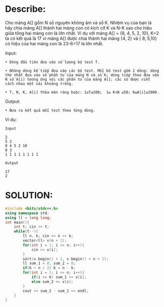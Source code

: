# Describe:      

Cho mảng A[] gồm N số nguyên không âm và số K. Nhiệm vụ của bạn là hãy chia mảng A[] thành hai mảng con có kích cỡ K và N-K sao cho hiệu giữa tổng hai mảng con là lớn nhất. Ví dụ với mảng A[] = {8, 4, 5, 2, 10}, K=2 ta có kết quả là 17 vì mảng A[] được chia thành hai mảng {4, 2} và { 8, 5,10} có hiệu của hai mảng con là 23-6=17 là lớn nhất.


Input:

    • Dòng đầu tiên đưa vào số lượng bộ test T.

    • Những dòng kế tiếp đưa vào các bộ test. Mỗi bộ test gồm 2 dòng: dòng thứ nhất đưa vào số phần tử của mảng N và số K; dòng tiếp theo đưa vào N số A[i] tương ứng với các phần tử của mảng A[]; các số được viết cách nhau một vài khoảng trống.

    • T, N, K, A[i] thỏa mãn ràng buộc: 1≤T≤100;  1≤ K<N ≤50; 0≤A[i]≤1000.

Output:

    • Đưa ra kết quả mỗi test theo từng dòng.
    
Ví dụ:

```text
Input

2
5 2
8 4 5 2 10
8 3
1 1 1 1 1 1 1 1
```

```text
Output

17
2
```

# SOLUTION:

```C++
#include <bits/stdc++.h>
using namespace std;
using ll = long long;
int main(){
    int t; cin >> t;
    while(t--){
        ll n, k; cin >> n >> k;
        vector<ll> v(n + 1);
        for(int i = 1; i <= n; i++){
            cin >> v[i];
        }
        sort(v.begin() + 1, v.begin() + n + 1);
        ll sum_1 = 0, sum_2 = 0;
        if(k > n / 2) k = n - k;
        for(int i = 1; i <= n; i++){
            if(i <= k) sum_1 += v[i];
            else sum_2 += v[i];
        }
        cout << sum_2 - sum_1 << endl;
    }
}
```